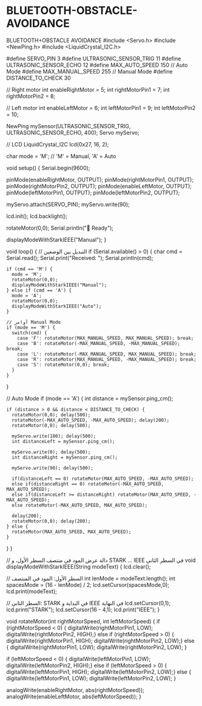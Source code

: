 # BLUETOOTH-OBSTACLE-AVOIDANCE
BLUETOOTH+OBSTACLE AVOIDANCE
#include <Servo.h>
#include <NewPing.h>
#include <LiquidCrystal_I2C.h>

#define SERVO_PIN 3
#define ULTRASONIC_SENSOR_TRIG 11
#define ULTRASONIC_SENSOR_ECHO 12
#define MAX_AUTO_SPEED 150           // Auto Mode
#define MAX_MANUAL_SPEED 255         // Manual Mode
#define DISTANCE_TO_CHECK 30

// Right motor
int enableRightMotor = 5;
int rightMotorPin1 = 7;
int rightMotorPin2 = 8;

// Left motor
int enableLeftMotor = 6;
int leftMotorPin1 = 9;
int leftMotorPin2 = 10;

NewPing mySensor(ULTRASONIC_SENSOR_TRIG, ULTRASONIC_SENSOR_ECHO, 400);
Servo myServo;

// LCD
LiquidCrystal_I2C lcd(0x27, 16, 2);

char mode = 'M'; // 'M' = Manual, 'A' = Auto

void setup() {
  Serial.begin(9600);

  pinMode(enableRightMotor, OUTPUT);
  pinMode(rightMotorPin1, OUTPUT);
  pinMode(rightMotorPin2, OUTPUT);
  pinMode(enableLeftMotor, OUTPUT);
  pinMode(leftMotorPin1, OUTPUT);
  pinMode(leftMotorPin2, OUTPUT);

  myServo.attach(SERVO_PIN);
  myServo.write(90);

  lcd.init();
  lcd.backlight();

  rotateMotor(0,0);
  Serial.println("🔌 Ready");

  displayModeWithStarkIEEE("Manual");
}

void loop() {
  // التبديل بين الوضعين
  if (Serial.available() > 0) {
    char cmd = Serial.read();
    Serial.print("Received: "); Serial.println(cmd);

    if (cmd == 'M') {
      mode = 'M';
      rotateMotor(0,0);
      displayModeWithStarkIEEE("Manual");
    } else if (cmd == 'A') {
      mode = 'A';
      rotateMotor(0,0);
      displayModeWithStarkIEEE("Auto");
    }

    // أوامر Manual Mode
    if (mode == 'M') {
      switch(cmd) {
        case 'F': rotateMotor(MAX_MANUAL_SPEED, MAX_MANUAL_SPEED); break;
        case 'B': rotateMotor(-MAX_MANUAL_SPEED, -MAX_MANUAL_SPEED); break;
        case 'L': rotateMotor(-MAX_MANUAL_SPEED, MAX_MANUAL_SPEED); break;
        case 'R': rotateMotor(MAX_MANUAL_SPEED, -MAX_MANUAL_SPEED); break;
        case 'S': rotateMotor(0,0); break;
      }
    }
  }

  // Auto Mode
  if (mode == 'A') {
    int distance = mySensor.ping_cm();

    if (distance > 0 && distance < DISTANCE_TO_CHECK) {
      rotateMotor(0,0); delay(500);
      rotateMotor(-MAX_AUTO_SPEED, -MAX_AUTO_SPEED); delay(200);
      rotateMotor(0,0); delay(500);

      myServo.write(180); delay(500);
      int distanceLeft = mySensor.ping_cm();

      myServo.write(0); delay(500);
      int distanceRight = mySensor.ping_cm();

      myServo.write(90); delay(500);

      if(distanceLeft == 0) rotateMotor(MAX_AUTO_SPEED, -MAX_AUTO_SPEED);
      else if(distanceRight == 0) rotateMotor(-MAX_AUTO_SPEED, MAX_AUTO_SPEED);
      else if(distanceLeft >= distanceRight) rotateMotor(MAX_AUTO_SPEED, -MAX_AUTO_SPEED);
      else rotateMotor(-MAX_AUTO_SPEED, MAX_AUTO_SPEED);

      delay(200);
      rotateMotor(0,0); delay(200);
    } else {
      rotateMotor(MAX_AUTO_SPEED, MAX_AUTO_SPEED);
    }
  }
}

// دالة عرض المود في منتصف السطر الأول، و STARK ... IEEE في السطر الثاني
void displayModeWithStarkIEEE(String modeText) {
  lcd.clear();

  // السطر الأول: المود في المنتصف
  int lenMode = modeText.length();
  int spacesMode = (16 - lenMode) / 2;
  lcd.setCursor(spacesMode,0);
  lcd.print(modeText);

  // السطر الثاني: STARK في البداية و IEEE في النهاية
  lcd.setCursor(0,1);
  lcd.print("STARK");
  lcd.setCursor(16 - 4,1);
  lcd.print("IEEE");
}

void rotateMotor(int rightMotorSpeed, int leftMotorSpeed) {
  if (rightMotorSpeed < 0) { digitalWrite(rightMotorPin1, LOW); digitalWrite(rightMotorPin2, HIGH);}
  else if (rightMotorSpeed > 0) { digitalWrite(rightMotorPin1, HIGH); digitalWrite(rightMotorPin2, LOW);}
  else { digitalWrite(rightMotorPin1, LOW); digitalWrite(rightMotorPin2, LOW); }

  if (leftMotorSpeed < 0) { digitalWrite(leftMotorPin1, LOW); digitalWrite(leftMotorPin2, HIGH);}
  else if (leftMotorSpeed > 0) { digitalWrite(leftMotorPin1, HIGH); digitalWrite(leftMotorPin2, LOW);}
  else { digitalWrite(leftMotorPin1, LOW); digitalWrite(leftMotorPin2, LOW); }

  analogWrite(enableRightMotor, abs(rightMotorSpeed));
  analogWrite(enableLeftMotor, abs(leftMotorSpeed));
}
